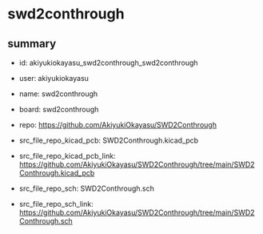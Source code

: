 # swd2conthrough
 
## summary 
* id: akiyukiokayasu_swd2conthrough_swd2conthrough
* user: akiyukiokayasu
* name: swd2conthrough
* board: swd2conthrough
* repo: https://github.com/AkiyukiOkayasu/SWD2Conthrough
* src_file_repo_kicad_pcb: SWD2Conthrough.kicad_pcb
* src_file_repo_kicad_pcb_link: https://github.com/AkiyukiOkayasu/SWD2Conthrough/tree/main/SWD2Conthrough.kicad_pcb


* src_file_repo_sch: SWD2Conthrough.sch
* src_file_repo_sch_link: https://github.com/AkiyukiOkayasu/SWD2Conthrough/tree/main/SWD2Conthrough.sch




